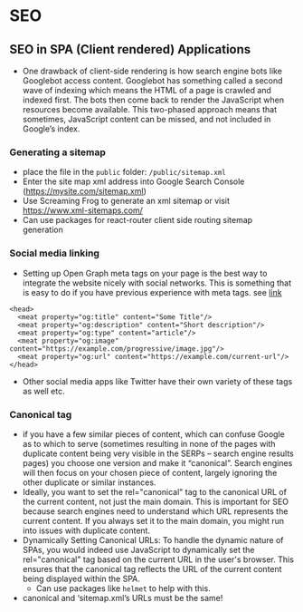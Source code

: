 # SEO

## SEO in SPA (Client rendered) Applications

- One drawback of client-side rendering is how search engine bots like Googlebot access content. Googlebot has something called a second wave of indexing which means the HTML of a page is crawled and indexed first. The bots then come back to render the JavaScript when resources become available. This two-phased approach means that sometimes, JavaScript content can be missed, and not included in Google’s index.

### Generating a sitemap

- place the file in the `public` folder: `/public/sitemap.xml`
- Enter the site map xml address into Google Search Console (https://mysite.com/sitemap.xml)
- Use Screaming Frog to generate an xml sitemap or visit https://www.xml-sitemaps.com/
- Can use packages for react-router client side routing sitemap generation

### Social media linking

- Setting up Open Graph meta tags on your page is the best way to integrate the website nicely with social networks. This is something that is easy to do if you have previous experience with meta tags. see [link](https://kruschecompany.com/seo-tips-and-tricks-for-single-page-web-applications/#:~:text=Single%20Page%20Application%20SEO%20Sitemap.xml%20example%3A,-%3C%3F&text=However%2C%20your%20site%20will%20certainly,than%20if%20you%20don't.)

```
<head>
  <meat property="og:title" content="Some Title"/>
  <meat property="og:description" content="Short description"/>
  <meat property="og:type" content="article"/>
  <meat property="og:image" content="https://example.com/progressive/image.jpg"/>
  <meat property="og:url" content="https://example.com/current-url"/>
</head>
```

- Other social media apps like Twitter have their own variety of these tags as well etc.

### Canonical tag

- if you have a few similar pieces of content, which can confuse Google as to which to serve (sometimes resulting in none of the pages with duplicate content being very visible in the SERPs – search engine results pages) you choose one version and make it “canonical”. Search engines will then focus on your chosen piece of content, largely ignoring the other duplicate or similar instances.
- Ideally, you want to set the rel="canonical" tag to the canonical URL of the current content, not just the main domain. This is important for SEO because search engines need to understand which URL represents the current content. If you always set it to the main domain, you might run into issues with duplicate content.
- Dynamically Setting Canonical URLs: To handle the dynamic nature of SPAs, you would indeed use JavaScript to dynamically set the rel="canonical" tag based on the current URL in the user's browser. This ensures that the canonical tag reflects the URL of the current content being displayed within the SPA.
  - Can use packages like `helmet` to help with this.
- canonical and ‘sitemap.xml’s URLs must be the same!
